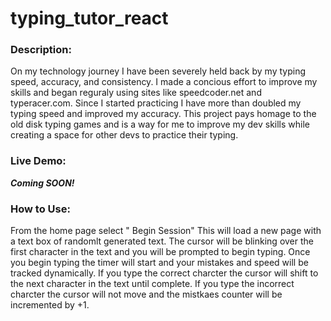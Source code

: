 # typing_tutor_react

### Description:
On my technology journey I have been severely held back by my typing speed, accuracy, and consistency. I made a concious effort to improve my skills and began reguraly using sites like speedcoder.net and typeracer.com. Since I started practicing I have more than doubled my typing speed and improved my accuracy. This project pays homage to the old disk typing games and is a way for me to improve my dev skills while creating a space for other devs to practice their typing.

### Live Demo:
_**Coming SOON!**_

### How to Use:
From the home page select " Begin Session"
This will load a new page with a text box of randomlt generated text.
The cursor will be blinking over the first character in the text and you will be prompted to begin typing.
Once you begin typing the timer will start and your mistakes and speed will be tracked dynamically.
If you type the correct charcter the cursor will shift to the next character in the text until complete.
If you type the incorrect charcter the cursor will not move and the mistkaes counter will be incremented by +1.
